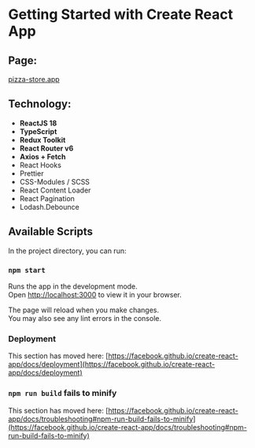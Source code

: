 # Getting Started with Create React App

## Page:
[pizza-store.app](http://pizza-store-orpin.vercel.app)

## Technology:
- **ReactJS 18**
- **TypeScript**
- **Redux Toolkit** 
- **React Router v6** 
- **Axios + Fetch** 
- React Hooks 
- Prettier 
- CSS-Modules / SCSS 
- React Content Loader
- React Pagination 
- Lodash.Debounce

## Available Scripts

In the project directory, you can run:

### `npm start`

Runs the app in the development mode.\
Open [http://localhost:3000](http://localhost:3000) to view it in your browser.

The page will reload when you make changes.\
You may also see any lint errors in the console.

### Deployment

This section has moved here: [https://facebook.github.io/create-react-app/docs/deployment](https://facebook.github.io/create-react-app/docs/deployment)

### `npm run build` fails to minify

This section has moved here: [https://facebook.github.io/create-react-app/docs/troubleshooting#npm-run-build-fails-to-minify](https://facebook.github.io/create-react-app/docs/troubleshooting#npm-run-build-fails-to-minify)
